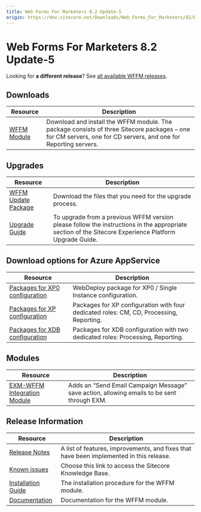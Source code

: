 ```yaml
---
title: Web Forms For Marketers 8.2 Update-5
origin: https://dev.sitecore.net/Downloads/Web_Forms_For_Marketers/82/Web_Forms_For_Marketers_82_Update5.aspx
---
```


# Web Forms For Marketers 8.2 Update-5

  <Alert variant='warning' mb={4}>
    <AlertIcon />
    

Looking for **a different release**? See [all available WFFM releases](/downloads/Web_Forms_For_Marketers).


  </Alert>
  

## Downloads

 | Resource | Description |
 | --- | --- |
 | [WFFM Module](https://sitecoredev.azureedge.net/~/media/9F527DA5F77B47CDB46DA56E9B0263E1.ashx?date=20170814T150036) | Download and install the WFFM module. The package consists of three Sitecore packages – one for CM servers, one for CD servers, and one for Reporting servers. |

## Upgrades

 | Resource | Description |
 | --- | --- |
 | [WFFM Update Package](https://sitecoredev.azureedge.net/~/media/2F6DAB43010F42F2B9325A038E819F9B.ashx?date=20170808T134511) | Download the files that you need for the upgrade process. |
 | [Upgrade Guide](https://sitecoredev.azureedge.net/~/media/16A7FB22B5B9495BBCEA9116AA93D55C.ashx?date=20180206T110938) | To upgrade from a previous WFFM version please follow the instructions in the appropriate section of the Sitecore Experience Platform Upgrade Guide. |

## Download options for Azure AppService

 | Resource | Description |
 | --- | --- |
 | [Packages for XP0 configuration](https://sitecoredev.azureedge.net/~/media/5D9D58F7B1B34396803ED061A2361066.ashx?date=20170810T163327) | WebDeploy package for XP0 / Single Instance configuration. |
 | [Packages for XP configuration](https://sitecoredev.azureedge.net/~/media/6D2536BBCEA043F5A6BE1A4052343C4F.ashx?date=20170810T163441) | Packages for XP configuration with four dedicated roles: CM, CD, Processing, Reporting. |
 | [Packages for XDB configuration](https://sitecoredev.azureedge.net/~/media/9E944C3E944D4B3692FC85E42A18AF89.ashx?date=20170810T163633) | Packages for XDB configuration with two dedicated roles: Processing, Reporting. |

## Modules

 | Resource | Description |
 | --- | --- |
 | [EXM-WFFM Integration Module](https://sitecoredev.azureedge.net/~/media/2D0102C88DC74D19A3E8DF9EC033F970.ashx?date=20171005T144414) | Adds an “Send Email Campaign Message” save action, allowing emails to be sent through EXM. |

## Release Information

 | Resource | Description |
 | --- | --- |
 | [Release Notes](/downloads/Web%20Forms%20For%20Marketers/82/Web%20Forms%20For%20Marketers%2082%20Update5/Release%20Notes) | A list of features, improvements, and fixes that have been implemented in this release. |
 | [Known issues](https://kb.sitecore.net/articles/631685) | Choose this link to access the Sitecore Knowledge Base. |
 | [Installation Guide](https://sitecoredev.azureedge.net/~/media/39EE90F91B66474597B2B510BB924EBF.ashx?date=20170824T091954) | The installation procedure for the WFFM module. |
 | [Documentation](https://doc.sitecore.com/developers/82/web-forms-for-marketers/en/index-en.html) | Documentation for the WFFM module. |